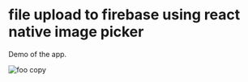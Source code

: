 # file upload to firebase using react native image picker

Demo of the app.

![foo copy](https://user-images.githubusercontent.com/26605247/72277539-034b1500-362a-11ea-9744-fefeb62157c4.gif)


